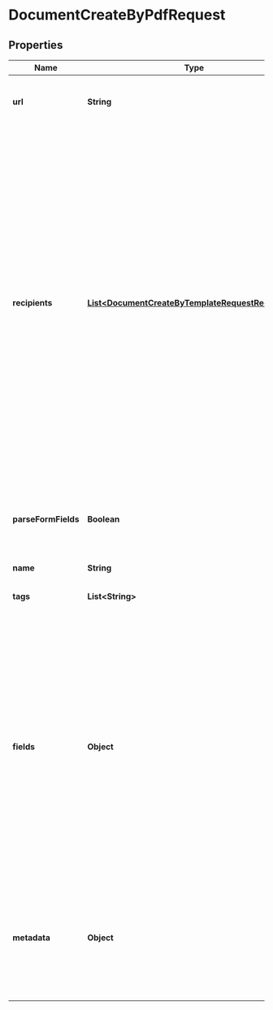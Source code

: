 

# DocumentCreateByPdfRequest


## Properties

Name | Type | Description | Notes
------------ | ------------- | ------------- | -------------
**url** | **String** | Use a URL to specify the PDF. We support only URLs starting with https. | 
**recipients** | [**List&lt;DocumentCreateByTemplateRequestRecipients&gt;**](DocumentCreateByTemplateRequestRecipients.md) | The list of recipients you&#39;re sending the document to. Every object must contain the email parameter. The &#x60;role&#x60;, &#x60;first_name&#x60; and &#x60;last_name&#x60; parameters are optional. If the &#x60;role&#x60; parameter passed, a person is assigned all fields matching their corresponding role. If not passed, a person will receive a read-only link to view the document. If the &#x60;first_name&#x60; and &#x60;last_name&#x60; not passed the system 1. creates a new contact, if none exists with the given &#x60;email&#x60;; or 2. gets the existing contact with the given &#x60;email&#x60; that already exists. | 
**parseFormFields** | **Boolean** | Set this parameter as &#x60;true&#x60; if you create a document from a PDF with form fields and as &#x60;false&#x60; if you upload a PDF with field tags. |  [optional]
**name** | **String** |  |  [optional]
**tags** | **List&lt;String&gt;** | Mark your document with one or several tags. |  [optional]
**fields** | **Object** | If you are creating a document from a PDF with field tags, you can pass a list of the fields you&#39;d like to pre-fill in the document. If you are creating a document from a PDF with form fields, list all the fields and provide the &#x60;role&#x60; parameter so that the fields are assigned to document recipients. You can provide empty value for the field so that it&#39;s not pre-filled: \&quot;value\&quot;: \&quot;\&quot;.  |  [optional]
**metadata** | **Object** | You can pass arbitrary data in the key-value format to associate custom information with a document. This information is returned in any API requests for the document details by id. |  [optional]



